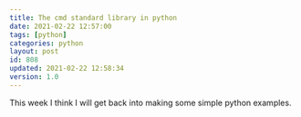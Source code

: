 ```yaml
---
title: The cmd standard library in python
date: 2021-02-22 12:57:00
tags: [python]
categories: python
layout: post
id: 808
updated: 2021-02-22 12:58:34
version: 1.0
---
```


This week I think I will get back into making some simple python examples.

<!-- more -->
